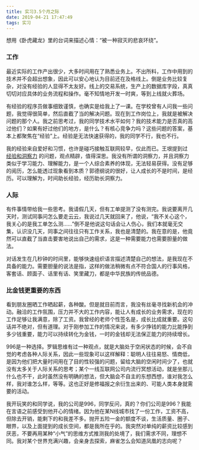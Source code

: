 ```yaml
---
title: 实习3.5个月之际
date: 2019-04-21 17:47:49
tags: 实习
---
```


想用《卧虎藏龙》里的台词来描述心情：“被一种寂灭的悲哀环绕”。

### 工作

最近实际的工作产出很少，大多时间用在了熟悉业务上。不出所料，工作中用到的技术并不会超出想象，因此可以安心地认为目前还在及格线上。倒是业务比较复杂，对没有经验的人显得不太友好。线上的交易系统，生产上的数据库字段，真真切切对应具体的业务流程和操作。毫不知情地开发一时爽，等到上线就火葬场。

有经验的程序员做事细致谨慎，也确实是给我上了一课。在学校曾有人问我一些问题，我觉得很简单，然后直截了当的解决问题。现在到工作岗位上，我就是被解决问题的那个人。我之前思考过，我的同学技术水平如何？我的技术能力是否真的高过他们？如果有好过他们的地方，是什么？有核心竞争力吗？这些问题的答案，基本上都聚焦在“经验”上。经验是无法快速获得的，我的同学不行，我也不行。

我的经验来自爱好和习惯，也许是碰巧接触互联网较早，仅此而已。王垠提到过 [经验和洞察力](http://www.yinwang.org/blog-cn/2017/04/14/experience-and-insight) 的问题，观点精辟，值得深思。我没有所谓的洞察力，并且洞察力类似于学习能力、理解能力，是一个人综合素养的体现，无法轻易获得。没有足够的阅历，怎么能透过现象看到本质？郭德纲说的很好，让人成长的不是时间，是经历。可以理解为，时间助长经验，经历助长洞察力。

### 人际

有件事情带给我一些思考。我请假几天，但有工单提测了没有测完。我说要离开几天时，测试同事问怎么要走云云，我说过几天就回来了，他说，“我不关心这个，我关心的是我工单怎么测……”倒不是他说这句话会让人伤心，我们本就毫无交集，认识没几天，同事之间往往只有工作关系，我也是清楚的。我在意的是，他竟然可以直截了当直击要害地说出自己的需求，这是一种需要能力也需要胆量的做法。

对话发生在几秒钟的时间里，能够快速组织语言描述清楚自己的想法，是我现在不具备的能力。需要胆量的说法是指，这样的做法稍微有点不符合国人的行事风格，客套话、顾面子、话里有话、笑里藏刀，都是中华民族的传统品德。

### 比金钱更重要的东西

看到朋友圈晒工作晒起薪，各种酸。但是就目前而言，我没有丝毫寻找新机会的冲动。融洽的工作氛围，压力并不大的工作内容，能让人有成长的业务需求，现在的工作足够让我满意，除了工资。我曾经的老师个性签名是，成长比成就重要。这句话并不绝对，但有道理。对于刚参加工作的情况来说，有多少挣钱的能力比能挣到多少钱重要，能力可以持续转化为金钱，一时的金钱却无法保正能力的持续增长。

996是一种选择。罗辑思维有过一种观点，就是大脑处于空闲状态的时候，会不自觉的考虑各种人际关系，因此一些现象可以这样解释：聪明人往往易怒、情商低，是因为他们把大量时间用在了目的性较强的问题，留给大脑的空闲时间少了，也就没有太多关于人际关系的思考；某个一线互联网公司内流行冥想活动，就是坐那儿什么也不干，此时虽然没有明确的想法，但大脑会不自主的东想西想，谁对我怎么样，我对谁怎么样，等等。这也正好是修福报之余衍生出来的、可能人类本身就需要的活动。

我开玩笑的和同学说，我的公司是996，同学反问，真的？你们公司是996？我能在言语之前感受到他开心的情绪。因为他在某N线城市找了一份工作，工资不高，但除去开销，能剩下的和我差不多。抛开五险一金的额度不谈，生活质量、圈子、眼界，以及上面提到的成长空间，都是我所在乎的。我突然对单纯的薪资比较感到厌恶，不要再用某种“小气”的思维方式推测我的处境了，我们需求不同，理想不同。我对某个世界充满兴趣，会亲身去探索，麻雀怎么会知道凤凰的志向呢？


